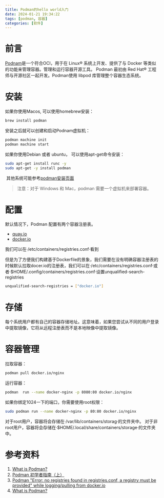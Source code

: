 ```yaml
---
title: Podman的hello world入门
date: 2024-01-21 19:34:22
tags: [podman, 容器]
categories: [软件]
---
```


# 前言

[Podnam](https://podman.io/)是一个符合OCI，用于在 Linux® 系统上开发、提供了与 Docker 等类似的功能来管理容器。管理和运行容器开源工具。 Podman 最初由 Red Hat® 工程师与开源社区一起开发。Podman使用 libpod 库管理整个容器生态系统。

# 安装

如果你使用Macos, 可以使用homebrew安装：

```bash
brew install podman
```

安装之后就可以创建和启动Podnam虚拟机：

```bash
podman machine init
podman machine start
```

如果你使用Debian 或者 ubuntu， 可以使用apt-get命令安装：

```bash
sudo apt-get install runc -y
sudo apt-get -y install podman
```

 其他系统可能参考[podman安装页面](https://podman.io/docs/installation)

> 注意：对于 Windows 和 Mac，podman 需要一个虚拟机来部署容器。

# 配置

默认情况下，Podman 配置有两个容器注册表。

- [quay.io](https://quay.io/)
- [docker.io](https://hub.docker.com/)

我们可以在·/etc/containers/registries.conf·看到

但是为了方便我们构建基于Dockerfile的景象，我们需要在没有明确容器注册表的时候默认拉取docer.io的注册表，我们可以在·/etc/containers/registries.conf·或者·$HOME/.config/containers/registries.conf·设置unqualified-search-registries

```bash
unqualified-search-registries = ["docker.io"]
```

# 存储

每个系统用户都有自己的容器存储地址。这意味着，如果您尝试从不同的用户登录中提取镜像，它将从远程注册表而不是本地映像中提取镜像。

# 容器管理

拉取容器：

```bash
podman pull docker.io/nginx
```

运行容器：

```bash
podman  run --name docker-nginx -p 8080:80 docker.io/nginx
```

如果你绑定1024一下的端口，你需要使用root权限：

```bash
sudo podman run --name docker-nginx -p 80:80 docker.io/nginx
```

对于root用户，容器将会存储在·/var/lib/containers/storag·的文件夹中。
对于非root用户，容器将会存储在·$HOME/.local/share/containers/storage·的文件夹中。


# 参考资料

1. [What is Podman?](https://www.redhat.com/en/topics/containers/what-is-podman)
2. [Podman 初学者指南（上）](https://zhuanlan.zhihu.com/p/582580502)
3. [Podman "Error: no registries found in registries.conf, a registry must be provided" while logging/pulling from docker.io](https://github.com/containers/podman/issues/16096)
4. [What is Podman?](https://devopscube.com/podman-tutorial-beginners/)